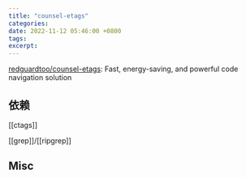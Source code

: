 ```yaml
---
title: "counsel-etags"
categories: 
date: 2022-11-12 05:46:00 +0800
tags: 
excerpt: 
---
```



[redguardtoo/counsel-etags](https://github.com/redguardtoo/counsel-etags): Fast, energy-saving, and powerful code navigation solution

## 依赖

[[ctags]]

[[grep]]/[[ripgrep]]


## Misc



